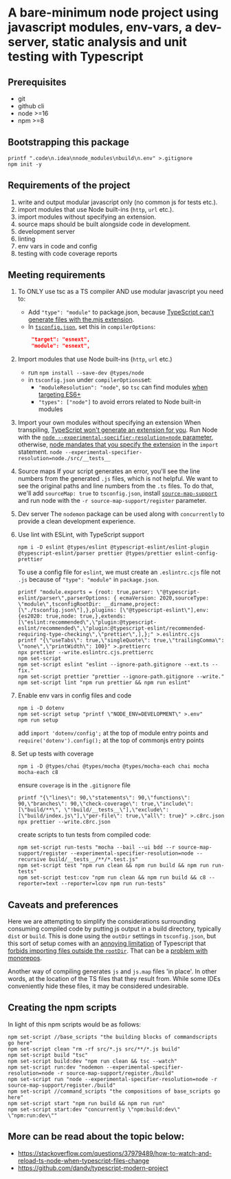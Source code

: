 # A bare-minimum node project using javascript modules, env-vars, a dev-server, static analysis and unit testing with Typescript

## Prerequisites

- git
- github cli
- node >=16
- npm >=8

## Bootstrapping this package

```shell
printf ".code\n.idea\nnode_modules\nbuild\n.env" >.gitignore
npm init -y
```

## Requirements of the project

1. write and output modular javascript only (no common js for tests etc.).
2. import modules that use Node built-ins (`http`, `url` etc.).
3. import modules without specifying an extension.
4. source maps should be built alongside code in development.
5. development server
6. linting
7. env vars in code and config
8. testing with code coverage reports

## Meeting requirements

1. To ONLY use tsc as a TS compiler AND use modular javascript you need to:

   - Add `"type": "module"` to package.json, because [TypeScript can't generate files with the.mjs extension](https://github.com/microsoft/TypeScript/issues/18442#issuecomment-581738714).
   - In [`tsconfig.json`](tsconfig.json), set this in `compilerOptions`:
     ```json
      "target": "esnext",
      "module": "esnext",
     ```

2. Import modules that use Node built-ins (`http`, `url` etc.)

   - run `npm install --save-dev @types/node`
   - in `tsconfig.json` under `compilerOptions`set:
     - `"moduleResolution": "node"`, so `tsc` can find modules [when targeting ES6+](https://github.com/Microsoft/TypeScript/issues/8189)
     - `"types": ["node"]` to avoid errors related to Node built-in modules

3. Import your own modules without specifying an extension
   When transpiling, [TypeScript won't generate an extension for you](https://github.com/microsoft/TypeScript/issues/16577). Run Node with the [`node --experimental-specifier-resolution=node` parameter](https://nodejs.org/api/cli.html#cli_experimental_specifier_resolution_mode), otherwise, [node mandates that you specify the extension](https://nodejs.org/api/esm.html#esm_mandatory_file_extensions) in the `import` statement.
   `node --experimental-specifier-resolution=node./src/__tests__`

4. Source maps
   If your script generates an error, you'll see the line numbers from the generated `.js` files, which is not helpful. We want to see the original paths and line numbers from the `.ts` files. To do that, we'll add `sourceMap: true` to `tsconfig.json`, install [`source-map-support`](https://www.npmjs.com/package/source-map-support) and run node with the `-r source-map-support/register` parameter.

5. Dev server
   The `nodemon` package can be used along with `concurrently` to provide a clean development experience.

6. Use lint with ESLint, with TypeScript support
   ```shell
   npm i -D eslint @types/eslint @typescript-eslint/eslint-plugin @typescript-eslint/parser prettier @types/prettier eslint-config-prettier
   ```
   To use a config file for `eslint`, we must create an `.eslintrc.cjs` file not `.js` because of `"type": "module"` in `package.json`.
   ```shell
   printf "module.exports = {root: true,parser: \"@typescript-eslint/parser\",parserOptions: { ecmaVersion: 2020,sourceType: \"module\",tsconfigRootDir: __dirname,project: [\"./tsconfig.json\"],},plugins: [\"@typescript-eslint\"],env: {es2020: true,node: true,},extends: [\"eslint:recommended\",\"plugin:@typescript-eslint/recommended\",\"plugin:@typescript-eslint/recommended-requiring-type-checking\",\"prettier\",],};" >.eslintrc.cjs
   printf "{\"useTabs\": true,\"singleQuote\": true,\"trailingComma\": \"none\",\"printWidth\": 100}" >.prettierrc
   npx prettier --write.eslintrc.cjs.prettierrc
   npm set-script
   npm set-script eslint "eslint --ignore-path.gitignore --ext.ts --fix."
   npm set-script prettier "prettier --ignore-path.gitignore --write."
   npm set-script lint "npm run prettier && npm run eslint"
   ```
7. Enable env vars in config files and code

   ```shell
   npm i -D dotenv
   npm set-script setup "printf \"NODE_ENV=DEVELOPMENT\" >.env"
   npm run setup
   ```

   add `import 'dotenv/config';` at the top of module entry points and `require('dotenv').config();` at the top of commonjs entry points

8. Set up tests with coverage

   ```shell
   npm i -D @types/chai @types/mocha @types/mocha-each chai mocha mocha-each c8
   ```

   ensure `coverage` is in the `.gitignore` file

   ```shell
   printf "{\"lines\": 90,\"statements\": 90,\"functions\":  90,\"branches\": 90,\"check-coverage\": true,\"include\": [\"build/**\", \"!build/__tests__\"],\"exclude\": [\"build/index.js\"],\"per-file\": true,\"all\": true}" >.c8rc.json
   npx prettier --write.c8rc.json
   ```

   create scripts to tun tests from compiled code:

   ```shell
   npm set-script run-tests "mocha --bail --ui bdd --r source-map-support/register --experimental-specifier-resolution=node --recursive build/__tests__/**/*.test.js"
   npm set-script test "npm run clean && npm run build && npm run run-tests"
   npm set-script test:cov "npm run clean && npm run build && c8 --reporter=text --reporter=lcov npm run run-tests"
   ```

## Caveats and preferences

Here we are attempting to simplify the considerations surrounding consuming compiled code by putting js output in a build directory, typically `dist` or `build`. This is done using the `outDir` settings in `tsconfig.json`, but this sort of setup comes with an [annoying limitation](https://github.com/microsoft/TypeScript/issues/9858) of Typescript that [forbids importing files outside the `rootDir`](https://stackoverflow.com/questions/52121725/maintain-src-folder-structure-when-building-to-dist-folder-with-typescript-3). That can be a [problem with monorepos](https://github.com/microsoft/TypeScript/issues/17611).

Another way of compiling generates `js` and `js.map` files 'in place'. In other words, at the location of the TS files that they result from. While some IDEs conveniently hide these files, it may be considered undesirable.

## Creating the npm scripts

In light of this npm scripts would be as follows:

```shell
npm set-script //base_scripts "the building blocks of commandscripts go here"
npm set-script clean "rm -rf src/*.js src/**/*.js build"
npm set-script build "tsc"
npm set-script build:dev "npm run clean && tsc --watch"
npm set-script run:dev "nodemon --experimental-specifier-resolution=node -r source-map-support/register./build"
npm set-script run "node --experimental-specifier-resolution=node -r source-map-support/register./build"
npm set-script //command_scripts "the compositions of base_scripts go here"
npm set-script start "npm run build && npm run run"
npm set-script start:dev "concurrently \"npm:build:dev\" \"npm:run:dev\""
```

## More can be read about the topic below:

- https://stackoverflow.com/questions/37979489/how-to-watch-and-reload-ts-node-when-typescript-files-change
- https://github.com/dandv/typescript-modern-project
